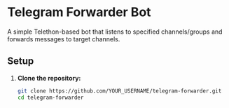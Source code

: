 # Telegram Forwarder Bot

A simple Telethon-based bot that listens to specified channels/groups and forwards messages to target channels.

## Setup

1. **Clone the repository:**
   ```bash
   git clone https://github.com/YOUR_USERNAME/telegram-forwarder.git
   cd telegram-forwarder
